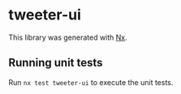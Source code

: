 # tweeter-ui

This library was generated with [Nx](https://nx.dev).

## Running unit tests

Run `nx test tweeter-ui` to execute the unit tests.
